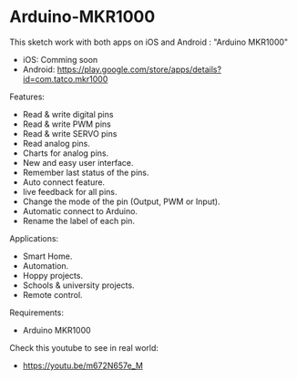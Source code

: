 # Arduino-MKR1000
This sketch work with both apps on iOS and Android : "Arduino MKR1000"
- iOS: Comming soon
- Android: https://play.google.com/store/apps/details?id=com.tatco.mkr1000

Features:
- Read & write digital pins
- Read & write PWM pins 
- Read & write SERVO pins 
- Read analog pins. 
- Charts for analog pins.
- New and easy user interface.
- Remember last status of the pins.
- Auto connect feature.
- live feedback for all pins.
- Change the mode of the pin (Output, PWM or Input).
- Automatic connect to Arduino.
- Rename the label of each pin.

Applications:
- Smart Home.
- Automation.
- Hoppy projects.
- Schools & university projects.
- Remote control.

Requirements:
- Arduino MKR1000


Check this youtube to see in real world:	
- https://youtu.be/m672N657e_M
